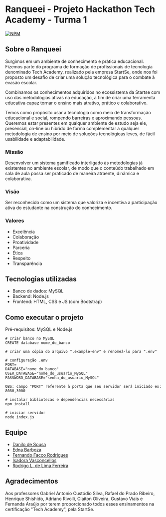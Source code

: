 # Ranqueei - Projeto Hackathon Tech Academy - Turma 1
[![NPM](https://img.shields.io/npm/l/react)](https://github.com/Ranqueei-Team/Projeto_Hackathon_TechAcademy/blob/main/LICENSE)

## Sobre o Ranqueei
Surgimos em um ambiente de conhecimento e prática educacional. Fizemos parte do programa de formação de profissionais de tecnologia denominado Tech Academy, realizado pela empresa StartSe, onde nos foi proposto um desafio de criar uma solução tecnológica para o combate à evasão escolar.

Combinamos os conhecimentos adquiridos no ecossistema da Startse com uso das metodologias ativas na educação, a fim de criar uma ferramenta educativa capaz tornar o ensino mais atrativo, prático e colaborativo.

Temos como propósito usar a tecnologia como meio de transformação educacional e social, rompendo barreiras e aproximando pessoas. Queremos estar presentes em qualquer ambiente de estudo seja ele, presencial, on-line ou híbrido de forma complementar a qualquer metodologia de ensino por meio de soluções tecnológicas leves, de fácil usabilidade e adaptabilidade.

### Missão
Desenvolver um sistema gamificado interligado às metodologias já existentes no ambiente escolar, de modo que o conteúdo trabalhado em sala de aula possa ser praticado de maneira atraente, dinâmica e colaborativa.

### Visão
Ser reconhecido como um sistema que valoriza e incentiva a participação ativa do estudante na construção do conhecimento.

### Valores
- Excelência 
- Colaboração 
- Proatividade
- Parceria 
- Ética 
- Respeito
- Transparência

## Tecnologias utilizadas
- Banco de dados: MySQL
- Backend: Node.js
- Frontend: HTML, CSS e JS (com Bootstrap)

## Como executar o projeto

Pré-requisitos: MySQL e Node.js
```
# criar banco no MySQL
CREATE database nome_do_banco
    
# criar uma cópia do arquivo ".example-env" e renomeá-lo para ".env"

# configuração .env
PORT= 
DATABASE="nome_do_banco"
USER_DATABASE="nome_do_usuario_MySQL"
PASSWORD_DATABASE="senha_do_usuario_MySQL"

OBS: campo "PORT" referente à porta que seu servidor será iniciado ex: 8080,3000

# instalar bibliotecas e dependências necessárias
npm install

# iniciar servidor
node index.js
```

## Equipe
- [Danilo de Sousa](https://www.linkedin.com/in/danilocdesousa/)
- [Edna Barboza](https://www.linkedin.com/in/ednabarboza/)
- [Fernando Facco Rodrigues](https://www.linkedin.com/in/fernandofacco/)
- [Isadora Vasconcellos](https://www.linkedin.com/in/isadora-vasconcellos/)
- [Rodrigo L. de Lima Ferreira](https://www.linkedin.com/in/rllimaferreira/)

## Agradecimentos
Aos professores Gabriel Antonio Custódio Silva, Rafael do Prado Ribeiro, Henrique Shishido, Adriano Rivolli, Claiton Oliveira, Gustavo Viais e Fernanda Araújo por terem proporcionado todos esses ensinamentos na certificação "Tech Academy", pela StartSe.